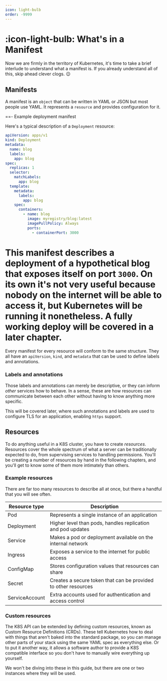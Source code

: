 ```yaml
---
icon: light-bulb
order: -9999
---
```


# :icon-light-bulb: What's in a Manifest

Now we are firmly in the territory of Kubernetes, it's time to take a brief interlude to understand what a manifest is. If you already understand all of this, skip ahead clever clogs. :wink:


## Manifests

A manifest is an `object` that can be written in YAML or JSON but most people use YAML. It represents a `resource` and provides configuration for it.

==- Example deployment manifest

Here's a typical description of a `Deployment` resource:

```yaml
apiVersion: apps/v1
kind: Deployment
metadata:
  name: blog
  labels:
    app: blog
spec:
  replicas: 1
  selector:
    matchLabels:
      app: blog
  template:
    metadata:
      labels:
        app: blog
    spec:
      containers:
        - name: blog
          image: myregistry/blog:latest
          imagePullPolicy: Always
          ports:
            - containerPort: 3000
```

This manifest describes a deployment of a hypothetical blog that exposes itself on port `3000`. On its own it's not very useful because nobody on the internet will be able to access it, but Kubernetes will be running it nonetheless. A fully working deploy will be covered in a later chapter.
===

Every manifest for every resource will conform to the same structure. They all have an `apiVersion`, `kind`, and `metadata` that can be used to define labels and annotations. 

### Labels and annotations

Those labels and annotations can merely be descriptive, or they can inform _other_ services how to behave. In a sense, these are how resources can communicate between each other without having to know anything more specific.

This will be covered later, where such annotations and labels are used to configure TLS for an application, enabling `https` support.

## Resources

To do anything useful in a K8S cluster, you have to create _resources_. Resources cover the whole spectrum of what a server can be traditionally expected to do, from supervising services to handling permissions. You'll be creating a number of resources by hand in the following chapters, and you'll get to know some of them more intimately than others.

### Example resources

There are far too many resources to describe all at once, but there a handful that you will see often.

| Resource type  | Description                                                    |
|----------------|----------------------------------------------------------------|
| Pod            | Represents a single instance of an application                 |
| Deployment     | Higher level than pods, handles replication and pod updates    |
| Service        | Makes a pod or deployment available on the internal network    |
| Ingress        | Exposes a service to the internet for public access            |
| ConfigMap      | Stores configuration values that resources can share           |
| Secret         | Creates a secure token that can be provided to other resources |
| ServiceAccount | Extra accounts used for authentication and access control      |

### Custom resources

The K8S API can be extended by defining custom resources, known as Custom Resource Definitions (CRDs). These tell Kubernetes how to deal with things that aren't baked into the standard package, so you can manage other parts of your stack using the same YAML spec as everything else. Or to put it another way, it allows a software author to provide a K8S compatible interface so you don't have to manually wire everything up yourself.

We won't be diving into these in this guide, but there are one or two instances where they will be used.
